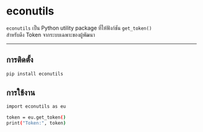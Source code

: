 # econutils

`econutils` เป็น Python utility package ที่ให้ฟังก์ชัน `get_token()`  
สำหรับดึง Token จากระบบเฉพาะของผู้พัฒนา

---

## การติดตั้ง

```bash
pip install econutils
```

## การใช้งาน
```bash
import econutils as eu

token = eu.get_token()
print("Token:", token)
```
